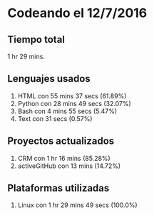 # Codeando el 12/7/2016

## Tiempo total
1 hr 29 mins.

## Lenguajes usados
1. HTML con 55 mins 37 secs (61.89%)
1. Python con 28 mins 49 secs (32.07%)
1. Bash con 4 mins 55 secs (5.47%)
1. Text con 31 secs (0.57%)

## Proyectos actualizados
1. CRM con 1 hr 16 mins (85.28%)
1. activeGitHub con 13 mins (14.72%)

## Plataformas utilizadas
1. Linux con 1 hr 29 mins 49 secs (100.0%)
